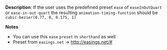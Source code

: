 __Description__: If the user uses the predefined preset `ease` of `easeInOutQuart` or `ease-in-out-quart` the resulting `animation-timing-function` should be `cubic-bezier(0.77, 0, 0.175, 1)`

__Notes__

+ You can use this `ease` `preset` in `shorthand` as well
+ Preset from `easings.net` -> http://easings.net/#